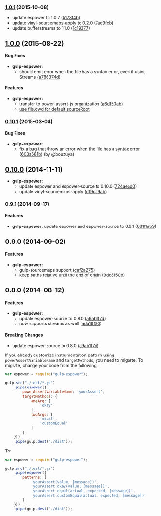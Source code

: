 ### [1.0.1](https://github.com/power-assert-js/gulp-espower/releases/tag/v1.0.1) (2015-10-08)


  * update espower to 1.0.7 ([5173f4b](https://github.com/power-assert-js/gulp-espower/commit/5173f4bcb034670a75442143074ad4468e5c23c1))
  * update vinyl-sourcemaps-apply to 0.2.0 ([7ae9fcb](https://github.com/power-assert-js/gulp-espower/commit/7ae9fcb955e0476bd2dcd314a155e80d7ff4ce77))
  * update bufferstreams to 1.1.0 ([1c19377](https://github.com/power-assert-js/gulp-espower/commit/1c19377a7786cdcaadee85882984a0bff3434731))


## [1.0.0](https://github.com/power-assert-js/gulp-espower/releases/tag/v1.0.0) (2015-08-22)


#### Bug Fixes

* **gulp-espower:**
  * should emit error when the file has a syntax error, even if using Streams ([a786374d](https://github.com/power-assert-js/gulp-espower/commit/a786374d01e0dd61ae8894ecbd756d15033ab7ae))


#### Features

* **gulp-espower:**
  * transfer to power-assert-js organization ([a6df50ab](https://github.com/power-assert-js/gulp-espower/commit/a6df50abe5f0756e644b490a407ff8a6db09b732))
  * [use file.cwd for default sourceRoot](https://github.com/power-assert-js/gulp-espower/pull/4)


### [0.10.1](https://github.com/power-assert-js/gulp-espower/releases/tag/v0.10.1) (2015-03-04)


#### Bug Fixes

* **gulp-espower:**
  * fix a bug that throw an error when the file has a syntax error ([603a681b](https://github.com/power-assert-js/gulp-espower/commit/603a681b9be2b809970c9aa89052d954feb2134b)) (by @bouzuya)


## [0.10.0](https://github.com/power-assert-js/gulp-espower/releases/tag/v0.10.0) (2014-11-11)


* **gulp-espower:**
  * update espower and espower-source to 0.10.0 ([724aead0](https://github.com/power-assert-js/gulp-espower/commit/724aead0ac2ec8be7572eb133956729813d56518))
  * update vinyl-sourcemaps-apply ([c19ca9ab](https://github.com/power-assert-js/gulp-espower/commit/c19ca9abe9da0eec3c8134e63ccd72ec240092e5))


### 0.9.1 (2014-09-17)


#### Features

* **gulp-espower:** update espower and espower-source to 0.9.1 ([681f1ab9](https://github.com/power-assert-js/gulp-espower/commit/681f1ab9b786066fd66236686f0f118470851ef5))


## 0.9.0 (2014-09-02)


#### Features

* **gulp-espower:**
  * gulp-sourcemaps support ([caf2a275](https://github.com/power-assert-js/gulp-espower/commit/caf2a275aa26a1ce2ff43b024d73a8dc055feb3d))
  * keep paths relative until the end of chain ([9dc8f50b](https://github.com/power-assert-js/gulp-espower/commit/9dc8f50b0ecf3a0d77c472bf75e7730a54748c9f))


## 0.8.0 (2014-08-12)


#### Features

* **gulp-espower:**
  * update espower-source to 0.8.0 ([a9ab1f7d](https://github.com/power-assert-js/gulp-espower/commit/a9ab1f7de7275b717589bd8eb8048b89bc575763))
  * now supports streams as well ([ada19f90](https://github.com/power-assert-js/gulp-espower/commit/ada19f90f0dfc674405342310259e31ddd3a6dd0))


#### Breaking Changes

  * update espower-source to 0.8.0 ([a9ab1f7d](https://github.com/power-assert-js/gulp-espower/commit/a9ab1f7de7275b717589bd8eb8048b89bc575763))

If you already customize instrumentation pattern using `powerAssertVariableName` and `targetMethods`, you need to migarte. To migrate, change your code from the following:

```javascript
var espower = require("gulp-espower");

gulp.src("./test/*.js")
    .pipe(espower({
        powerAssertVariableName: 'yourAssert',
        targetMethods: {
            oneArg: [
                'okay'
            ],
            twoArgs: [
                'equal',
                'customEqual'
            ]
        }
    }))
    .pipe(gulp.dest("./dist"));
```

To:

```javascript
var espower = require("gulp-espower");

gulp.src("./test/*.js")
    .pipe(espower({
        patterns: [
            'yourAssert(value, [message])',
            'yourAssert.okay(value, [message])',
            'yourAssert.equal(actual, expected, [message])',
            'yourAssert.customEqual(actual, expected, [message])'
        ]
    }))
    .pipe(gulp.dest("./dist"));
```
